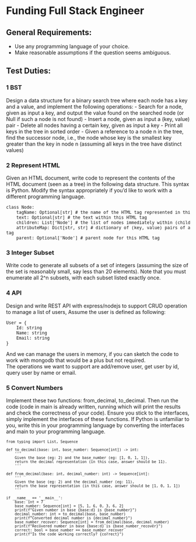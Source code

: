 # Funding Full Stack Engineer
## General Requirements:
- Use any programming language of your choice.
- Make reasonable assumptions if the question seems ambiguous.
## Test Duties:
### 1 BST
Design a data structure for a binary search tree where each node has a key and a value,
   and implement the following operations:
	- Search for a node, given as input a key, and output the value found on the
	  searched node (or Null if such a node is not found)
	- Insert a node, given as input a (key, value) pair
	- Delete all nodes having a certain key, given as input a key
	- Print all keys in the tree in sorted order
	- Given a reference to a node n in the tree, find the successor node, i.e., the node
	  whose key is the smallest key greater than the key in node n (assuming all keys
	  in the tree have distinct values)

### 2 Represent HTML
Given an HTML document, write code to represent the contents of the HTML document
   (seen as a tree) in the following data structure. This syntax is Python. Modify the syntax
   appropriately if you’d like to work with a different programming language.
<pre><small>class Node:
    tagName: Optional[str] # the name of the HTML tag represented in this node
    text: Optional[str] # the text within this HTML tag
    children: List[‘Node'] # the list of nodes immediately within (children of) this HTML tag
    attributeMap: Dict[str, str] # dictionary of (key, value) pairs of attributes in this HTML
tag
    parent: Optional['Node'] # parent node for this HTML tag
</small></pre>

### 3 Integer Subset
Write code to generate all subsets of a set of integers (assuming the size of the set is
   reasonably small, say less than 20 elements). Note that you must enumerate all 2^n
   subsets, with each subset listed exactly once.

### 4 API
Design and write REST API with express/nodejs to support CRUD operation to manage
   a list of users, Assume the user is defined as following:
<pre><small>User = {
    Id: string
    Name: string
    Email: string
}</small></pre>
And we can manage the users in memory, if you can sketch the code to work with
mongodb that would be a plus but not required.<br>
The operations we want to support are add/remove user, get user by id, query user by
name or email.

### 5 Convert Numbers
Implement these two functions: from_decimal, to_decimal. Then run the code (code in
   main is already written, running which will print the results and check the correctness of
   your code). Ensure you stick to the interfaces, simply implement the interfaces of these
   functions. If Python is unfamiliar to you, write this in your programming language by
   converting the interfaces and main to your programming language.

<pre><small><code lang="python">from typing import List, Sequence

def to_decimal(base: int, base_number: Sequence[int]) -> int:
    '''
    Given the base (eg: 2) and the base_number (eg: [1, 0, 1, 1]),
    return the decimal representation (in this case, answer should be 11).
    '''

def from_decimal(base: int, decimal_number: int) -> Sequence[int]:
    '''
    Given the base (eg: 2) and the decimal_number (eg: 11),
    return the base representation (in this case, answer should be [1, 0, 1, 1])
    '''

if __name__ == '__main__':
    base: int = 7
    base_number: Sequence[int] = [5, 1, 6, 0, 3, 6, 2]
    print(f"Given number in base {base:d} is {base_number}")
    decimal_number: int = to_decimal(base, base_number)
    print(f"Converted decimal number is {decimal_number}")
    base_number_recover: Sequence[int] = from_decimal(base, decimal_number)
    print(f"Recovered number in base {base:d} is {base_number_recover}")
    correct: bool = base_number == base_number_recover
    print(f"Is the code working correctly? {correct}")
</code></small></pre>